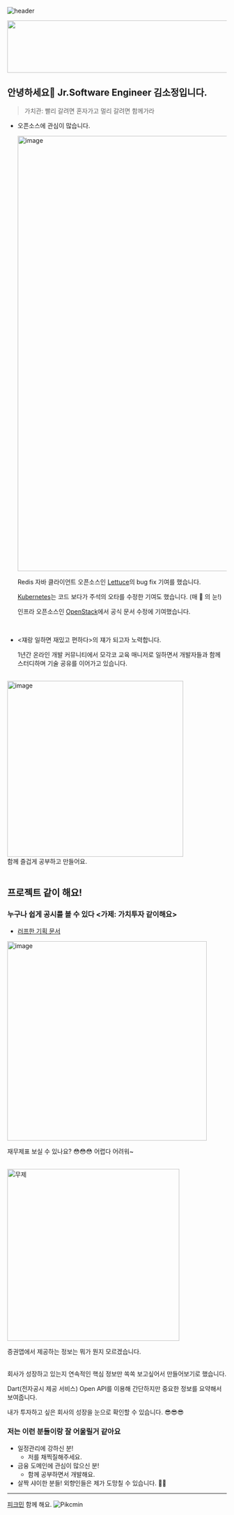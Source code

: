  
![header](https://capsule-render.vercel.app/api?type=wave&color=auto&height=300&section=header&text=SO-JUNG'sGithub&fontSize=70)
 
<a href="https://www.gitanimals.org/en_US?utm_medium=image&utm_source=ten-squirrel&utm_content=line">
  <img
    src="https://render.gitanimals.org/lines/ten-squirrel"
    width="600"
    height="120"
  />
</a>
  

 	
## 안녕하세요👋 Jr.Software Engineer 김소정입니다.
> 가치관: 빨리 갈려면 혼자가고 멀리 갈려면 함께가라

- 오픈소스에 관심이 많습니다.
  
  <img width="1000" alt="image" src="https://github.com/user-attachments/assets/78ba37a1-3774-4fb0-8151-ff1e79b95f05" />
  
  Redis 자바 클라이언트 오픈소스인 [Lettuce](https://github.com/redis/lettuce)의 bug fix 기여를 했습니다.

  [Kubernetes](https://github.com/kubernetes/kubernetes)는 코드 보다가 주석의 오타를 수정한 기여도 했습니다. (매 🦅 의 눈!)

  인프라 오픈소스인 [OpenStack](https://docs.openstack.org/api-ref/image/v2/metadefs-index.html#metadata-definition-schemas)에서 공식 문서 수정에 기여했습니다.

</br>

- <쟤랑 일하면 재밌고 편하다>의 쟤가 되고자 노력합니다.
  
  1년간 온라인 개발 커뮤니티에서 모각코 교육 매니저로 일하면서 개발자들과 함께 스터디하며 기술 공유를 이어가고 있습니다.
  
</br>
<img width="404" alt="image" src="https://github.com/user-attachments/assets/ba2b9790-9ac4-4cfc-abd4-89637c1689c8" />

</br>
  함께 즐겁게 공부하고 만들어요.  
  
</br>
</br>
  
## 프로젝트 같이 해요!
### 누구나 쉽게 공시를 볼 수 있다 <가제: 가치투자 같이해요>
- [러프한 기획 문서](https://www.notion.so/kimsojung/1d5075a8840480e8939de7fe341008fe?pvs=4)

<img width="458" alt="image" src="https://github.com/user-attachments/assets/c095bcf3-6fff-4dac-bf7d-128e35ccd34e" />


재무제표 보실 수 있나요? 😳😳😳 어렵다 어려워~

</br>

<img width="395" alt="무제" src="https://github.com/user-attachments/assets/9727a0fe-d416-4121-b9f5-02076c17c0ad" />


증권앱에서 제공하는 정보는 뭐가 뭔지 모르겠습니다.

</br>
회사가 성장하고 있는지 연속적인 핵심 정보만 쏙쏙 보고싶어서 만들어보기로 했습니다.

Dart(전자공시 제공 서비스) Open API를 이용해 간단하지만 중요한 정보를 요약해서 보여줍니다.

내가 투자하고 싶은 회사의 성장을 눈으로 확인할 수 있습니다. 😎😎😎


### 저는 이런 분들이랑 잘 어울릴거 같아요
- 일정관리에 강하신 분!
  - 저를 채찍질해주세요.
- 금융 도메인에 관심이 많으신 분!
  - 함께 공부하면서 개발해요.
- 살짝 샤이한 분들! 외향인들은 제가 도망칠 수 있습니다. 🏃‍♂️


---
[피크민](https://pikminbloom.onelink.me/pWSt/su7i6lkh) 함께 해요. 
![Pikcmin](https://github.com/user-attachments/assets/8da9fcd5-74e2-4f2a-9715-4b4d56d1e8b5)
